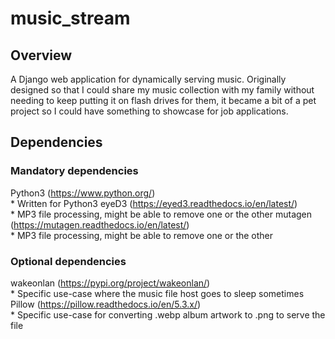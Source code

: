 # music_stream
## Overview
A Django web application for dynamically serving music. Originally designed so that I could share my music collection with my family without needing to keep putting it on flash drives for them, it became a bit of a pet project so I could have something to showcase for job applications.

## Dependencies
### Mandatory dependencies
Python3 (https://www.python.org/)</br>* Written for Python3
eyeD3 (https://eyed3.readthedocs.io/en/latest/)</br> * MP3 file processing, might be able to remove one or the other
mutagen (https://mutagen.readthedocs.io/en/latest/)</br> * MP3 file processing, might be able to remove one or the other

### Optional dependencies
wakeonlan (https://pypi.org/project/wakeonlan/)</br> * Specific use-case where the music file host goes to sleep sometimes
Pillow (https://pillow.readthedocs.io/en/5.3.x/)</br> * Specific use-case for converting .webp album artwork to .png to serve the file
